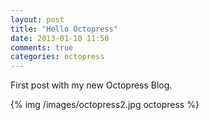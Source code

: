 ```yaml
---
layout: post
title: "Hello Octopress"
date: 2013-01-10 11:50
comments: true
categories: octopress
---
```


First post with my new Octopress Blog.

{% img /images/octopress2.jpg octopress %}
